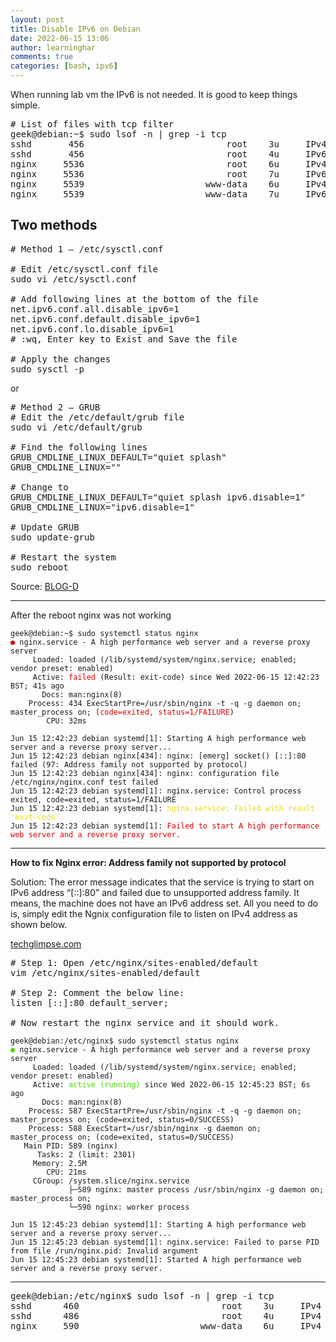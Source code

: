 ```yaml
---
layout: post
title: Disable IPv6 on Debian
date: 2022-06-15 13:06
author: learninghar
comments: true
categories: [bash, ipv6]
---
```

<!-- wp:paragraph -->
<p>When running lab vm the IPv6 is not needed. It is good to keep things simple.</p>
<!-- /wp:paragraph -->

<!-- wp:paragraph -->
<p></p>
<!-- /wp:paragraph -->

<!-- wp:syntaxhighlighter/code {"language":"bash"} -->
<pre class="wp-block-syntaxhighlighter-code"># List of files with tcp filter
geek@debian:~$ sudo lsof -n | grep -i tcp
sshd       456                           root    3u     IPv4              14117      0t0        TCP *:ssh (LISTEN)
sshd       456                           root    4u     IPv6              14140      0t0        TCP *:ssh (LISTEN)
nginx     5536                           root    6u     IPv4              23900      0t0        TCP *:http (LISTEN)
nginx     5536                           root    7u     IPv6              23901      0t0        TCP *:http (LISTEN)
nginx     5539                       www-data    6u     IPv4              23900      0t0        TCP *:http (LISTEN)
nginx     5539                       www-data    7u     IPv6              23901      0t0        TCP *:http (LISTEN)</pre>
<!-- /wp:syntaxhighlighter/code -->

<!-- wp:heading -->
<h2>Two methods</h2>
<!-- /wp:heading -->

<!-- wp:syntaxhighlighter/code {"language":"bash"} -->
<pre class="wp-block-syntaxhighlighter-code"># Method 1 – /etc/sysctl.conf

# Edit /etc/sysctl.conf file
sudo vi /etc/sysctl.conf

# Add following lines at the bottom of the file
net.ipv6.conf.all.disable_ipv6=1
net.ipv6.conf.default.disable_ipv6=1
net.ipv6.conf.lo.disable_ipv6=1
# :wq, Enter key to Exist and Save the file

# Apply the changes
sudo sysctl -p</pre>
<!-- /wp:syntaxhighlighter/code -->

<!-- wp:paragraph -->
<p>or</p>
<!-- /wp:paragraph -->

<!-- wp:syntaxhighlighter/code {"language":"bash"} -->
<pre class="wp-block-syntaxhighlighter-code"># Method 2 – GRUB
# Edit the /etc/default/grub file
sudo vi /etc/default/grub

# Find the following lines
GRUB_CMDLINE_LINUX_DEFAULT="quiet splash"
GRUB_CMDLINE_LINUX=""

# Change to
GRUB_CMDLINE_LINUX_DEFAULT="quiet splash ipv6.disable=1"
GRUB_CMDLINE_LINUX="ipv6.disable=1"

# Update GRUB
sudo update-grub

# Restart the system
sudo reboot</pre>
<!-- /wp:syntaxhighlighter/code -->

<!-- wp:paragraph -->
<p>Source: <a href="https://dannyda.com/2021/06/10/how-to-disable-ipv6-in-linux-debian-ubuntu-kali-linux-centos-8-rhel-8-fedora-etc/" target="_blank" rel="noreferrer noopener">BLOG-D</a></p>
<!-- /wp:paragraph -->

<!-- wp:separator -->
<hr class="wp-block-separator has-alpha-channel-opacity" />
<!-- /wp:separator -->

<!-- wp:paragraph -->
<p>After the reboot nginx was not working</p>
<!-- /wp:paragraph -->

<!-- wp:paragraph -->
<p></p>
<!-- /wp:paragraph -->

<!-- wp:code -->
<pre class="wp-block-code"><code>geek@debian:~$ sudo systemctl status nginx
<mark style="background-color:rgba(0, 0, 0, 0);color:#e10000;" class="has-inline-color">●</mark> nginx.service - A high performance web server and a reverse proxy server
     Loaded: loaded (/lib/systemd/system/nginx.service; enabled; vendor preset: enabled)
     Active: <mark style="background-color:rgba(0, 0, 0, 0);color:#da0000;" class="has-inline-color">failed </mark>(Result: exit-code) since Wed 2022-06-15 12:42:23 BST; 41s ago
       Docs: man:nginx(8)
    Process: 434 ExecStartPre=/usr/sbin/nginx -t -q -g daemon on; master_process on; (<mark style="background-color:rgba(0, 0, 0, 0);color:#da0000;" class="has-inline-color">code=exited, status=1/FAILURE</mark>)
        CPU: 32ms

Jun 15 12:42:23 debian systemd&#091;1]: Starting A high performance web server and a reverse proxy server...
Jun 15 12:42:23 debian nginx&#091;434]: nginx: &#091;emerg] socket() &#091;::]:80 failed (97: Address family not supported by protocol)
Jun 15 12:42:23 debian nginx&#091;434]: nginx: configuration file /etc/nginx/nginx.conf test failed
Jun 15 12:42:23 debian systemd&#091;1]: nginx.service: Control process exited, code=exited, status=1/FAILURE
Jun 15 12:42:23 debian systemd&#091;1]: <mark style="background-color:rgba(0, 0, 0, 0);color:#e7dd0d;" class="has-inline-color">nginx.service: Failed with result 'exit-code'.</mark>
Jun 15 12:42:23 debian systemd&#091;1]: <mark style="background-color:rgba(0, 0, 0, 0);color:#da0000;" class="has-inline-color">Failed to start A high performance web server and a reverse proxy server.</mark></code></pre>
<!-- /wp:code -->

<!-- wp:separator -->
<hr class="wp-block-separator has-alpha-channel-opacity" />
<!-- /wp:separator -->

<!-- wp:paragraph -->
<p><strong>How to fix Nginx error: Address family not supported by protocol</strong></p>
<!-- /wp:paragraph -->

<!-- wp:paragraph -->
<p>Solution: The error message indicates that the service is trying to start on IPv6 address “[::]:80” and failed due to unsupported address family. It means, the machine does not have an IPv6 address set. All you need to do is, simply edit the Ngnix configuration file to listen on IPv4 address as shown below.</p>
<!-- /wp:paragraph -->

<!-- wp:paragraph -->
<p><a href="https://techglimpse.com/nginx-error-address-family-solution/" target="_blank" rel="noreferrer noopener">techglimpse.com</a></p>
<!-- /wp:paragraph -->

<!-- wp:paragraph -->
<p></p>
<!-- /wp:paragraph -->

<!-- wp:syntaxhighlighter/code {"language":"bash"} -->
<pre class="wp-block-syntaxhighlighter-code"># Step 1: Open /etc/nginx/sites-enabled/default
vim /etc/nginx/sites-enabled/default

# Step 2: Comment the below line:
listen [::]:80 default_server;

# Now restart the nginx service and it should work.</pre>
<!-- /wp:syntaxhighlighter/code -->

<!-- wp:code -->
<pre class="wp-block-code"><code>geek@debian:/etc/nginx$ sudo systemctl status nginx
<mark style="background-color:rgba(0, 0, 0, 0);color:#47d504;" class="has-inline-color">●</mark> nginx.service - A high performance web server and a reverse proxy server
     Loaded: loaded (/lib/systemd/system/nginx.service; enabled; vendor preset: enabled)
     Active: <mark style="background-color:rgba(0, 0, 0, 0);color:#47d504;" class="has-inline-color">active (running)</mark> since Wed 2022-06-15 12:45:23 BST; 6s ago
       Docs: man:nginx(8)
    Process: 587 ExecStartPre=/usr/sbin/nginx -t -q -g daemon on; master_process on; (code=exited, status=0/SUCCESS)
    Process: 588 ExecStart=/usr/sbin/nginx -g daemon on; master_process on; (code=exited, status=0/SUCCESS)
   Main PID: 589 (nginx)
      Tasks: 2 (limit: 2301)
     Memory: 2.5M
        CPU: 21ms
     CGroup: /system.slice/nginx.service
             ├─589 nginx: master process /usr/sbin/nginx -g daemon on; master_process on;
             └─590 nginx: worker process

Jun 15 12:45:23 debian systemd&#091;1]: Starting A high performance web server and a reverse proxy server...
Jun 15 12:45:23 debian systemd&#091;1]: nginx.service: Failed to parse PID from file /run/nginx.pid: Invalid argument
Jun 15 12:45:23 debian systemd&#091;1]: Started A high performance web server and a reverse proxy server.</code></pre>
<!-- /wp:code -->

<!-- wp:separator -->
<hr class="wp-block-separator has-alpha-channel-opacity" />
<!-- /wp:separator -->

<!-- wp:syntaxhighlighter/code {"language":"bash"} -->
<pre class="wp-block-syntaxhighlighter-code">geek@debian:/etc/nginx$ sudo lsof -n | grep -i tcp
sshd      460                           root    3u     IPv4              13874      0t0        TCP *:ssh (LISTEN)
sshd      486                           root    4u     IPv4              nginx     589                           root    6u     IPv4              16525      0t0        TCP *:http (LISTEN)
nginx     590                       www-data    6u     IPv4              16525      0t0        TCP *:http (LISTEN)
</pre>
<!-- /wp:syntaxhighlighter/code -->
